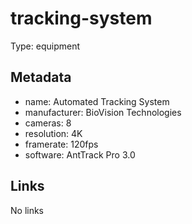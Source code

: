 # tracking-system

Type: equipment

## Metadata

- name: Automated Tracking System
- manufacturer: BioVision Technologies
- cameras: 8
- resolution: 4K
- framerate: 120fps
- software: AntTrack Pro 3.0

## Links

No links
